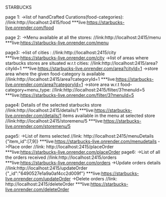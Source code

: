 STARBUCKS

page 1:
->list of handCrafted Curations(food-categories):
//link:http://localhost:2415/food
***live:https://starbucks-live.onrender.com/food

page 2:
->Menu available at all the stores:
//link:http://localhost:2415/menu
***live:https://starbucks-live.onrender.com/menu

page3:
->list of cities :
//link:http://localhost:2415/city
***live:https://starbucks-live.onrender.com/city
->list of areas where starbucks stores are situated w.r.t cities:
//link:http://localhost:2415/area?cityId=1
***live:https://starbucks-live.onrender.com/area?cityId=1
->store area where the given food-category is available
//link:http://localhost:2415/area?categoryId=1
***live:https://starbucks-live.onrender.com/area?categoryId=1
->store area w.r.t food-category+menu_type:
//link:http://localhost:2415/filter/3?menuId=5
***live:https://starbucks-live.onrender.com/filter/3?menuId=5
 
page4:
Details of the selected starbucks store
//link:http://localhost:2415/details/1
***live:https://starbucks-live.onrender.com/details/1
items available in the menu at selected store
//link:http://localhost:2415/storemenu/5
***live:https://starbucks-live.onrender.com/storemenu/5

page5:
->List of items selected
//link: http://localhost:2415/menuDetails
{"item_id":[7,9]}
***live:https://starbucks-live.onrender.com/menudetails
->Place order
//link: http://localhost:2415/placeOrder
***live:https://starbucks-live.onrender.com/placeOrder
page6:
->List of all the orders received
//link:http://localhost:2415/orders
***live:https://starbucks-live.onrender.com/orders
->Update orders details
//link:http://localhost:2415/updateOrder
{"_id":"6490527e1a9a0af4cc2d009f"}
***live:https://starbucks-live.onrender.com/updateOrder
->Delete orders
//link: http://localhost:2415/deleteOrder
***live:https://starbucks-live.onrender.com/deleteOrder

